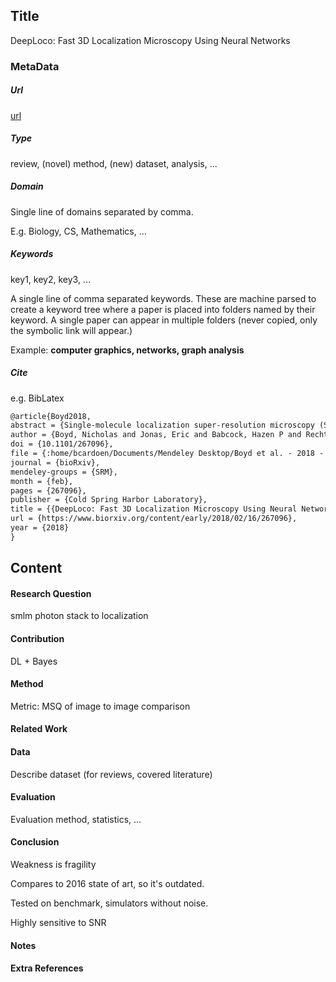 ## Title
DeepLoco: Fast 3D Localization Microscopy Using Neural Networks
### MetaData
##### Url
[url](https://www.biorxiv.org/content/early/2018/02/16/267096)
##### Type
review, (novel) method, (new) dataset, analysis, ... 

##### Domain
Single line of domains separated by comma.

E.g. Biology, CS, Mathematics, ...

##### Keywords 
key1, key2, key3, ...

A single line of comma separated keywords. These are machine parsed to create a keyword tree where a paper is placed into folders named by their keyword.
A single paper can appear in multiple folders (never copied, only the symbolic link will appear.)

Example:
__computer graphics, networks, graph analysis__

 


##### Cite
e.g. BibLatex
```LaTex
@article{Boyd2018,
abstract = {Single-molecule localization super-resolution microscopy (SMLM) techniques like STORM and PALM have transformed cellular microscopy by substantially increasing spatial resolution. In this paper we introduce a new algorithm for a critical part of the SMLM process: estimating the number and locations of the fluorophores in a single frame. Our algorithm can analyze a 20000-frame experimental 3D SMLM dataset in about one second - substantially faster than real-time and existing algorithms. Our approach is straightforward but very different from existing algorithms: we train a neural network to minimize the Bayes' risk under a generative model for single SMLM frames. The neural network maps a frame directly to a collection of fluorophore locations, which we compare to the ground truth using a novel loss function. While training the neural network takes several hours, it only has to be done once for a given experimental setup. After training, localizing fluorophores in new images is extremely fast - orders of magnitude faster than existing algorithms. Faster recovery opens the door to real-time calibration and accelerated acquisition, and future work could tackle more complicated optical systems and more realistic simulators.},
author = {Boyd, Nicholas and Jonas, Eric and Babcock, Hazen P and Recht, Benjamin},
doi = {10.1101/267096},
file = {:home/bcardoen/Documents/Mendeley Desktop/Boyd et al. - 2018 - DeepLoco Fast 3D Localization Microscopy Using Neural Networks(3).pdf:pdf},
journal = {bioRxiv},
mendeley-groups = {SRM},
month = {feb},
pages = {267096},
publisher = {Cold Spring Harbor Laboratory},
title = {{DeepLoco: Fast 3D Localization Microscopy Using Neural Networks}},
url = {https://www.biorxiv.org/content/early/2018/02/16/267096},
year = {2018}
}

```
## Content
#### Research Question
smlm photon stack to localization

#### Contribution
DL + Bayes

#### Method
Metric: MSQ of image to image comparison

#### Related Work


#### Data
Describe dataset (for reviews, covered literature)

#### Evaluation
Evaluation method, statistics, ...

#### Conclusion
Weakness is fragility

Compares to 2016 state of art, so it's outdated.

Tested on benchmark, simulators without noise.

Highly sensitive to SNR
#### Notes

#### Extra References
